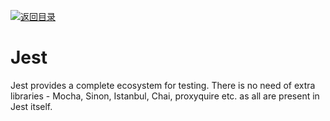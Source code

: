 [![返回目录](https://parg.co/UYp)](https://github.com/wxyyxc1992/Web-Series/)

# Jest

Jest provides a complete ecosystem for testing. There is no need of extra libraries - Mocha, Sinon, Istanbul, Chai, proxyquire etc. as all are present in Jest itself.

